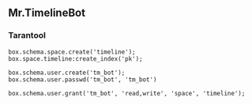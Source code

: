 Mr.TimelineBot
--------------


### Tarantool

```
box.schema.space.create('timeline');
box.space.timeline:create_index('pk');

box.schema.user.create('tm_bot');
box.schema.user.passwd('tm_bot', 'tm_bot')

box.schema.user.grant('tm_bot', 'read,write', 'space', 'timeline');
```